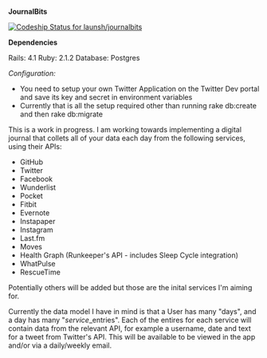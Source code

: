 **JournalBits**

[ ![Codeship Status for launsh/journalbits](https://www.codeship.io/projects/92039d00-e686-0131-cf84-6e586953192b/status)](https://www.codeship.io/projects/25852)


**Dependencies**

Rails: 4.1
Ruby: 2.1.2
Database: Postgres

*Configuration:*

* You need to setup your own Twitter Application on the Twitter Dev portal and save its key and secret in environment variables
* Currently that is all the setup required other than running rake db:create and then rake db:migrate


This is a work in progress. I am working towards implementing a digital journal that collets all of your data each day from the following services, using their APIs:

   * GitHub
   * Twitter
   * Facebook
   * Wunderlist
   * Pocket
   * Fitbit
   * Evernote
   * Instapaper
   * Instagram
   * Last.fm
   * Moves
   * Health Graph (Runkeeper's API - includes Sleep Cycle integration)
   * WhatPulse
   * RescueTime

Potentially others will be added but those are the inital services I'm aiming for.

Currently the data model I have in mind is that a User has many "days", and a day has many "$service$_entries". Each of the entires for each service will contain data from the relevant API, for example a username, date and text for a tweet from Twitter's API. This will be available to be viewed in the app and/or via a daily/weekly email.
